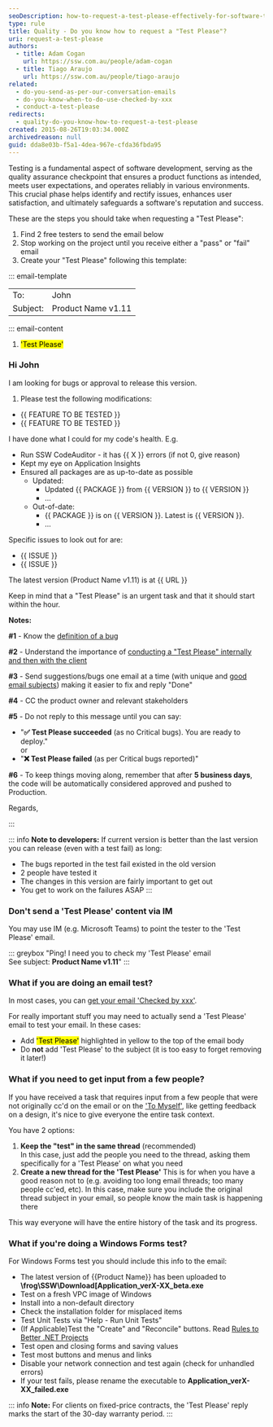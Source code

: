 ```yaml
---
seoDescription: how-to-request-a-test-please-effectively-for-software-testing-and-quality-assurance
type: rule
title: Quality - Do you know how to request a "Test Please"?
uri: request-a-test-please
authors:
  - title: Adam Cogan
    url: https://ssw.com.au/people/adam-cogan
  - title: Tiago Araujo
    url: https://ssw.com.au/people/tiago-araujo
related:
  - do-you-send-as-per-our-conversation-emails
  - do-you-know-when-to-do-use-checked-by-xxx
  - conduct-a-test-please
redirects:
  - quality-do-you-know-how-to-request-a-test-please
created: 2015-08-26T19:03:34.000Z
archivedreason: null
guid: dda8e03b-f5a1-4dea-967e-cfda36fbda95
---
```

Testing is a fundamental aspect of software development, serving as the quality assurance checkpoint that ensures a product functions as intended, meets user expectations, and operates reliably in various environments. This crucial phase helps identify and rectify issues, enhances user satisfaction, and ultimately safeguards a software's reputation and success.

These are the steps you should take when requesting a "Test Please":

<!--endintro-->

1. Find 2 free testers to send the email below
2. Stop working on the project until you receive either a "pass" or "fail" email
3. Create your "Test Please" following this template:

::: email-template

|          |     |
| -------- | --- |
| To:      | John |
| Subject: | Product Name v1.11 |
::: email-content

1. <mark>'Test Please'</mark>

### Hi John

I am looking for bugs or approval to release this version.

1. Please test the following modifications:

* {{ FEATURE TO BE TESTED }}
* {{ FEATURE TO BE TESTED }}

I have done what I could for my code's health. E.g.

* Run SSW CodeAuditor - it has {{ X }} errors (if not 0, give reason)
* Kept my eye on Application Insights
* Ensured all packages are as up-to-date as possible
  * Updated:
    * Updated {{ PACKAGE }} from {{ VERSION }} to {{ VERSION }}
    * ...
  * Out-of-date:
    * {{ PACKAGE }} is on {{ VERSION }}. Latest is {{ VERSION }}.
    * ...

Specific issues to look out for are:

* {{ ISSUE }}
* {{ ISSUE }}

The latest version (Product Name v1.11) is at {{ URL }}

Keep in mind that a "Test Please" is an urgent task and that it should start within the hour.

**Notes:**

**#1** - Know the [definition of a bug](https://www.notion.so/definition-of-a-bug)

**#2** - Understand the importance of [conducting a "Test Please" internally and then with the client](https://www.notion.so/conduct-a-test-please-internally-and-then-with-the-client)

**#3** - Send suggestions/bugs one email at a time (with unique and [good email subjects](https://www.notion.so/good-email-subject)) making it easier to fix and reply "Done"

**#4** - CC the product owner and relevant stakeholders

**#5** - Do not reply to this message until you can say:

* "**✅ Test Please succeeded** (as no Critical bugs). You are ready to deploy."\
or
* "**❌ Test Please failed** (as per Critical bugs reported)"

**#6** - To keep things moving along, remember that after **5 business days**, the code will be automatically considered approved and pushed to Production.

Regards,

:::

::: info
**Note to developers:**
If current version is better than the last version you can release (even with a test fail) as long:

* The bugs reported in the test fail existed in the old version
* 2 people have tested it
* The changes in this version are fairly important to get out
* You get to work on the failures ASAP
:::

### Don't send a 'Test Please' content via IM

You may use IM (e.g. Microsoft Teams) to point the tester to the 'Test Please' email.

::: greybox
"Ping!
I need you to check my 'Test Please' email\
See subject: **Product Name v1.11**"
:::

### What if you are doing an email test?

In most cases, you can [get your email 'Checked by xxx'](https://www.notion.so/checked-by-xxx).

For really important stuff you may need to actually send a 'Test Please' email to test your email. In these cases:

* Add <mark>'Test Please'</mark> highlighted in yellow to the top of the email body
* Do **not** add 'Test Please' to the subject (it is too easy to forget removing it later!)

### What if you need to get input from a few people?

If you have received a task that requires input from a few people that were not originally cc'd on the email or on the ['To Myself'](https://www.notion.so/send-to-myself-emails), like getting feedback on a design, it's nice to give everyone the entire task context.

You have 2 options:

1. **Keep the "test" in the same thread** (recommended)\
In this case, just add the people you need to the thread, asking them specifically for a 'Test Please' on what you need
2. **Create a new thread for the 'Test Please'**
This is for when you have a good reason not to (e.g. avoiding too long email threads; too many people cc'ed, etc).
In this case, make sure you include the original thread subject in your email, so people know the main task is happening there

This way everyone will have the entire history of the task and its progress.

### What if you're doing a Windows Forms test?

For Windows Forms test you should include this info to the email:

* The latest version of {{Product Name}} has been uploaded to **\frog\SSW\Download[Application_verX-XX_beta.exe**
* Test on a fresh VPC image of Windows
* Install into a non-default directory
* Check the installation folder for misplaced items
* Test Unit Tests via "Help - Run Unit Tests"
* (If Applicable)Test the "Create" and "Reconcile" buttons. Read [Rules to Better .NET Projects](https://www.notion.so/rules-to-better-net-projects)
* Test open and closing forms and saving values
* Test most buttons and menus and links
* Disable your network connection and test again (check for unhandled errors)
* If your test fails, please rename the executable to **Application_verX-XX_failed.exe**

::: info
**Note:** For clients on fixed-price contracts, the 'Test Please' reply marks the start of the 30-day warranty period.
:::
